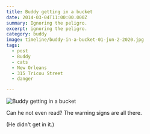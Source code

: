 ```yaml
---
title: Buddy getting in a bucket
date: 2014-03-04T11:00:00.000Z
summary: Ignoring the peligro.
excerpt: ignoring the peligro.
category: buddy
image: timeline/buddy-in-a-bucket-01-jun-2-2020.jpg
tags:
  - post 
  - Buddy
  - cats
  - New Orleans
  - 315 Tricou Street
  - danger

---
```


![Buddy getting in a bucket](/static/img/buddy/buddy-in-a-bucket-01-jun-2-2020.jpg "Buddy getting in a bucket")

Can he not even read? The warning signs are all there.

(He didn't get in it.)
